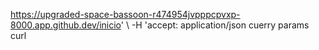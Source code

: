 https://upgraded-space-bassoon-r474954jvpppcpvxp-8000.app.github.dev/inicio' \ -H 'accept: application/json
cuerry params
curl